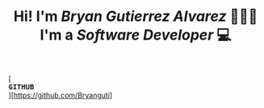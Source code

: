 <h1 align="center"> Hi! I'm <em>Bryan Gutierrez Alvarez</em> 🙋🏻‍♂️<br/>
I'm a <em>Software Developer</em> 💻
</h1>

<br>

[<kbd>  <br>  **GITHUB**  <br>  </kbd>][https://github.com/Bryanguti]

<br>

<!------------------------------->

[Link]: https://github.com/BryanGuti
